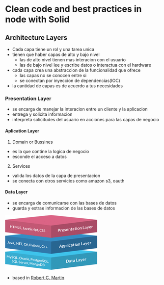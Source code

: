 # Clean code and best practices in node with Solid

## Architecture Layers

- Cada capa tiene un rol y una tarea unica
- tienen que haber capas de alto y bajo nivel
  - las de alto nivel tienen mas interacion con el usuario
  - las de bajo nivel lee y escribe datos o interactua con el hardware
- cada capa crea una abstraccion de la funcionalidad que ofrece
  - las capas no se conocen entre si
  - se conectan por inyeccion de dependencias(IOC)
- la cantidad de capas es de acuerdo a tus necesidades

### Presentation Layer

- se encarga de manejar la interacion entre un cliente y la aplicacion
- entrega y solicita informacion
- interpreta solicitudes del usuario en acciones para las capas de negocio

#### Aplication Layer

1. Domain or Bussines

- es la que contine la logica de negocio
- esconde el acceso a datos

2. Services

- valida los datos de la capa de presentacion
- se conecta con otros servicios como amazon s3, oauth

#### Data Layer

- se encarga de comunicarse con las bases de datos
- guarda y extrae informacion de las bases de datos

![img](/3-tier-architecture.png)

- based in [Robert C. Martin](https://www.youtube.com/watch?v=2dKZ-dWaCiU)
